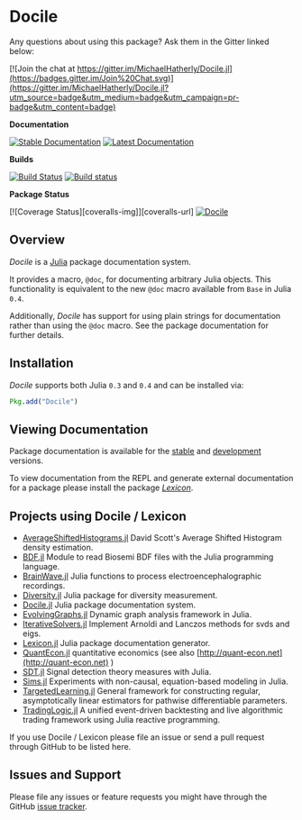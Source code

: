 # Docile

Any questions about using this package? Ask them in the Gitter linked below:

[![Join the chat at https://gitter.im/MichaelHatherly/Docile.jl](https://badges.gitter.im/Join%20Chat.svg)](https://gitter.im/MichaelHatherly/Docile.jl?utm_source=badge&utm_medium=badge&utm_campaign=pr-badge&utm_content=badge)

**Documentation**

[![Stable Documentation][stable-docs-img]][stable-docs-url]
[![Latest Documentation][latest-docs-img]][latest-docs-url]

**Builds**

[![Build Status][travis-img]][travis-url]
[![Build status][appveyor-img]][appveyor-url]

**Package Status**

[![Coverage Status][coveralls-img]][coveralls-url]
[![Docile][pkgeval-img]][pkgeval-url]

## Overview

*Docile* is a [Julia](http://www.julialang.org) package documentation system.

It provides a macro, `@doc`, for documenting arbitrary Julia objects. This
functionality is equivalent to the new `@doc` macro available from `Base` in
Julia `0.4`.

Additionally, *Docile* has support for using plain strings for documentation
rather than using the `@doc` macro. See the package documentation for further
details.

## Installation

*Docile* supports both Julia `0.3` and `0.4` and can be installed via:

```julia
Pkg.add("Docile")
```

## Viewing Documentation

Package documentation is available for the [stable][stable-docs-url] and
[development][latest-docs-url] versions.

To view documentation from the REPL and generate external documentation for a
package please install the package [*Lexicon*][lexicon-url].

## Projects using Docile / Lexicon

* [AverageShiftedHistograms.jl](https://github.com/joshday/AverageShiftedHistograms.jl) David Scott's Average Shifted Histogram density estimation.
* [BDF.jl](https://github.com/sam81/BDF.jl) Module to read Biosemi BDF files with the Julia programming language.
* [BrainWave.jl](https://github.com/sam81/BrainWave.jl) Julia functions to process electroencephalographic recordings.
* [Diversity.jl](https://github.com/richardreeve/Diversity.jl) Julia package for diversity measurement.
* [Docile.jl](https://github.com/MichaelHatherly/Docile.jl) Julia package documentation system.
* [EvolvingGraphs.jl](https://github.com/weijianzhang/EvolvingGraphs.jl) Dynamic graph analysis framework in Julia.
* [IterativeSolvers.jl](https://github.com/JuliaLang/IterativeSolvers.jl) Implement Arnoldi and Lanczos methods for svds and eigs.
* [Lexicon.jl](https://github.com/MichaelHatherly/Lexicon.jl) Julia package documentation generator.
* [QuantEcon.jl](https://github.com/QuantEcon/QuantEcon.jl) quantitative economics (see also [http://quant-econ.net](http://quant-econ.net) )
* [SDT.jl](https://github.com/sam81/SDT.jl) Signal detection theory measures with Julia.
* [Sims.jl](https://github.com/tshort/Sims.jl) Experiments with non-causal, equation-based modeling in Julia.
* [TargetedLearning.jl](https://github.com/lendle/TargetedLearning.jl) General framework for constructing regular, asymptotically linear estimators for pathwise differentiable parameters.
* [TradingLogic.jl](https://github.com/JuliaQuant/TradingLogic.jl) A unified event-driven backtesting and live algorithmic trading framework using Julia reactive programming.

If you use Docile / Lexicon please file an issue or send a pull request through GitHub to be listed here.

## Issues and Support

Please file any issues or feature requests you might have through the GitHub
[issue tracker][issue-tracker].

[travis-img]: https://travis-ci.org/MichaelHatherly/Docile.jl.svg?branch=master
[travis-url]: https://travis-ci.org/MichaelHatherly/Docile.jl

[appveyor-img]: https://ci.appveyor.com/api/projects/status/ttlbaxp6pgknfru5/branch/master?svg=true
[appveyor-url]: https://ci.appveyor.com/project/MichaelHatherly/docile-jl/branch/master

[coverage-img]: http://codecov.io/github/MichaelHatherly/Docile.jl/coverage.svg?branch=master
[coverage-url]: http://codecov.io/github/MichaelHatherly/Docile.jl?branch=master

[pkgeval-img]: http://pkg.julialang.org/badges/Docile_0.3.svg
[pkgeval-url]: http://pkg.julialang.org/?pkg=Docile&ver=0.3

[issue-tracker]: https://github.com/MichaelHatherly/Docile.jl/issues

[docs-url]: https://MichaelHatherly.github.io/Docile.jl/index.html

[lexicon-url]: https://github.com/MichaelHatherly/Lexicon.jl

[latest-docs-img]: https://readthedocs.org/projects/docilejl/badge/?version=latest
[stable-docs-img]: https://readthedocs.org/projects/docilejl/badge/?version=stable

[latest-docs-url]: http://docilejl.readthedocs.org/en/latest/
[stable-docs-url]: http://docilejl.readthedocs.org/en/stable/
